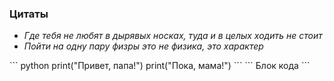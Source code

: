 ### Цитаты
- *Где тебя не любят в дырявых носках, туда и в целых ходить не стоит*
- *Пойти на одну пару физры это не физика, это характер*

[](https://img10.joyreactor.cc/pics/post/anon-Wh-Other-Warhammer-40000-Wh-%D0%9F%D0%B5%D1%81%D0%BE%D1%87%D0%BD%D0%B8%D1%86%D0%B0-4465194.jpeg)

\``` python
print("Привет, папа!")
print("Пока, мама!")
\```
\```
Блок кода
\```
